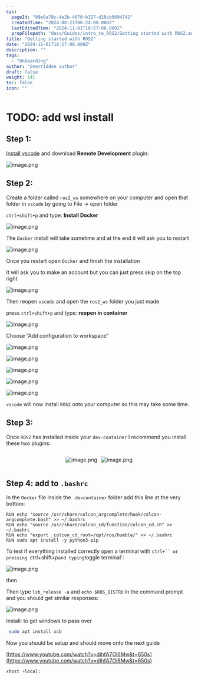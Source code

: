 ```yaml
---
sys:
  pageId: "89e0a78c-4e2b-4070-b327-d28cb0694742"
  createdTime: "2024-08-21T00:24:00.000Z"
  lastEditedTime: "2024-11-01T18:57:00.000Z"
  propFilepath: "docs/Guides/intro_to_ROS2/Getting started with ROS2.md"
title: "Getting started with ROS2"
date: "2024-11-01T18:57:00.000Z"
description: ""
tags:
  - "Onboarding"
author: "Overridden author"
draft: false
weight: 141
toc: false
icon: ""
---
```


# TODO: add wsl install

## Step 1:

[Install vscode](https://code.visualstudio.com/download) and download **Remote Development** plugin:

![image.png](https://prod-files-secure.s3.us-west-2.amazonaws.com/d518164a-d88e-44d1-a4ee-3adb3bd8bce0/efb52993-1881-4a40-b95e-6f020334f022/image.png?X-Amz-Algorithm=AWS4-HMAC-SHA256&X-Amz-Content-Sha256=UNSIGNED-PAYLOAD&X-Amz-Credential=ASIAZI2LB466U3OF7NHE%2F20250326%2Fus-west-2%2Fs3%2Faws4_request&X-Amz-Date=20250326T081150Z&X-Amz-Expires=3600&X-Amz-Security-Token=IQoJb3JpZ2luX2VjEMD%2F%2F%2F%2F%2F%2F%2F%2F%2F%2FwEaCXVzLXdlc3QtMiJHMEUCIQCsPBzP4NvjCzc4wi%2FotDlp%2Bk8blw3kRJRieZyq7EXvsgIgCcKZ5scfQPTInkifEMBpAU5cnvWVgmBHUG2BMIyhRs0q%2FwMIKRAAGgw2Mzc0MjMxODM4MDUiDHeHde1inqGS%2BuHsTCrcA5OqVLkd4Hx%2B162lHpg8TKTPwvZwa3dEs7wirCwjAFt6UK3Md94edr4vLuL86%2FnMr9MByCaQ0nAJNr%2FKF%2BoesOQpv29S6YjACMre%2BkXioXRButAW%2FoQWsGEuirQAjaHcTa0TMb78bLnrVVaKyz5ZYimJt4wCZmRLh34TXj07KmlB%2Bskq9e3WyF7HkB4OrNThRJAMT26JYI6yqOhf2PC%2BlhmcSQwi0dHcM7PAjINso%2BQ8ar0%2FeJs5oVcDacxkOZihIi07ZGYsodq9FUIncsZ%2Br%2BVDpR4KVdq%2BpoodvwM%2Bb0kO535uhy5YuDQD4nPc4nH76ulLuR%2BnrDy8BmFs2CuOM8DC9vVUheXNWRcXoL7F47wWBP6uq8sdJeTYdntOydetyuppAlxgpZb9HViN%2BKTdnuG7zwTLcJ%2BIyky9fys%2FvGef85tO%2F2EIUddzOUVEtgFaJDpn%2Blv06rJ2BX4JIanlotO2CsyhB41zeNDUAloAaR5Pr%2B%2B4PorOA8x2tQBUWQ1G%2BvsavQXLd86%2Fae5UC6UJIKCOVFNPHGXRPq%2BRFvdksROJvwtG6doQh%2B%2FrSEVV6q4aXMokJ90RwK42eKx0MptG9vaE7io3LW%2FXi3v2B8zT46jDGXoG%2BX%2FWYwUBcv5TMJzrjr8GOqUByVYt%2FQALVU4FBhMH9He0IFQB0FtrZsPOhAX%2FEIHzuj3P9k92tGeu%2BnxKcRKdGXxblpqFwa1sqsgWlFnOVQ8SoEnDtN8XUTPWn7iBNYpWMpek8p5Z3EP%2FJIlKSxdrnnhXCEaSec%2B09iSj2FVrIlK86xStshuFFLTo%2BAYTn3ng2%2Fxqxoq5pvBGQbrNLR%2FX7jZDmeL5VOyrU8ajtkYdPTpm8BkAnTQC&X-Amz-Signature=e219b55c3319c261853be238691ddd922a5c2de604e4aafcaaa8a3951448452b&X-Amz-SignedHeaders=host&x-id=GetObject)

## Step 2:

Create a folder called `ros2_ws` somewhere on your computer and open that folder in `vscode` by going to File → open folder 

`ctrl+shift+p` and type: **Install Docker**

![image.png](https://prod-files-secure.s3.us-west-2.amazonaws.com/d518164a-d88e-44d1-a4ee-3adb3bd8bce0/2269dc0e-1cd5-47ff-bceb-c04ad9b2eab0/image.png?X-Amz-Algorithm=AWS4-HMAC-SHA256&X-Amz-Content-Sha256=UNSIGNED-PAYLOAD&X-Amz-Credential=ASIAZI2LB466U3OF7NHE%2F20250326%2Fus-west-2%2Fs3%2Faws4_request&X-Amz-Date=20250326T081150Z&X-Amz-Expires=3600&X-Amz-Security-Token=IQoJb3JpZ2luX2VjEMD%2F%2F%2F%2F%2F%2F%2F%2F%2F%2FwEaCXVzLXdlc3QtMiJHMEUCIQCsPBzP4NvjCzc4wi%2FotDlp%2Bk8blw3kRJRieZyq7EXvsgIgCcKZ5scfQPTInkifEMBpAU5cnvWVgmBHUG2BMIyhRs0q%2FwMIKRAAGgw2Mzc0MjMxODM4MDUiDHeHde1inqGS%2BuHsTCrcA5OqVLkd4Hx%2B162lHpg8TKTPwvZwa3dEs7wirCwjAFt6UK3Md94edr4vLuL86%2FnMr9MByCaQ0nAJNr%2FKF%2BoesOQpv29S6YjACMre%2BkXioXRButAW%2FoQWsGEuirQAjaHcTa0TMb78bLnrVVaKyz5ZYimJt4wCZmRLh34TXj07KmlB%2Bskq9e3WyF7HkB4OrNThRJAMT26JYI6yqOhf2PC%2BlhmcSQwi0dHcM7PAjINso%2BQ8ar0%2FeJs5oVcDacxkOZihIi07ZGYsodq9FUIncsZ%2Br%2BVDpR4KVdq%2BpoodvwM%2Bb0kO535uhy5YuDQD4nPc4nH76ulLuR%2BnrDy8BmFs2CuOM8DC9vVUheXNWRcXoL7F47wWBP6uq8sdJeTYdntOydetyuppAlxgpZb9HViN%2BKTdnuG7zwTLcJ%2BIyky9fys%2FvGef85tO%2F2EIUddzOUVEtgFaJDpn%2Blv06rJ2BX4JIanlotO2CsyhB41zeNDUAloAaR5Pr%2B%2B4PorOA8x2tQBUWQ1G%2BvsavQXLd86%2Fae5UC6UJIKCOVFNPHGXRPq%2BRFvdksROJvwtG6doQh%2B%2FrSEVV6q4aXMokJ90RwK42eKx0MptG9vaE7io3LW%2FXi3v2B8zT46jDGXoG%2BX%2FWYwUBcv5TMJzrjr8GOqUByVYt%2FQALVU4FBhMH9He0IFQB0FtrZsPOhAX%2FEIHzuj3P9k92tGeu%2BnxKcRKdGXxblpqFwa1sqsgWlFnOVQ8SoEnDtN8XUTPWn7iBNYpWMpek8p5Z3EP%2FJIlKSxdrnnhXCEaSec%2B09iSj2FVrIlK86xStshuFFLTo%2BAYTn3ng2%2Fxqxoq5pvBGQbrNLR%2FX7jZDmeL5VOyrU8ajtkYdPTpm8BkAnTQC&X-Amz-Signature=36d8c2a61f8a3d2bd266f537418761d78c4e88c7a28f44d540d35d220a89b0e1&X-Amz-SignedHeaders=host&x-id=GetObject)

The `Docker` install will take sometime and at the end it will ask you to restart

![image.png](https://prod-files-secure.s3.us-west-2.amazonaws.com/d518164a-d88e-44d1-a4ee-3adb3bd8bce0/ed233f78-be33-4b1f-b89c-9c346c0e961e/image.png?X-Amz-Algorithm=AWS4-HMAC-SHA256&X-Amz-Content-Sha256=UNSIGNED-PAYLOAD&X-Amz-Credential=ASIAZI2LB466U3OF7NHE%2F20250326%2Fus-west-2%2Fs3%2Faws4_request&X-Amz-Date=20250326T081150Z&X-Amz-Expires=3600&X-Amz-Security-Token=IQoJb3JpZ2luX2VjEMD%2F%2F%2F%2F%2F%2F%2F%2F%2F%2FwEaCXVzLXdlc3QtMiJHMEUCIQCsPBzP4NvjCzc4wi%2FotDlp%2Bk8blw3kRJRieZyq7EXvsgIgCcKZ5scfQPTInkifEMBpAU5cnvWVgmBHUG2BMIyhRs0q%2FwMIKRAAGgw2Mzc0MjMxODM4MDUiDHeHde1inqGS%2BuHsTCrcA5OqVLkd4Hx%2B162lHpg8TKTPwvZwa3dEs7wirCwjAFt6UK3Md94edr4vLuL86%2FnMr9MByCaQ0nAJNr%2FKF%2BoesOQpv29S6YjACMre%2BkXioXRButAW%2FoQWsGEuirQAjaHcTa0TMb78bLnrVVaKyz5ZYimJt4wCZmRLh34TXj07KmlB%2Bskq9e3WyF7HkB4OrNThRJAMT26JYI6yqOhf2PC%2BlhmcSQwi0dHcM7PAjINso%2BQ8ar0%2FeJs5oVcDacxkOZihIi07ZGYsodq9FUIncsZ%2Br%2BVDpR4KVdq%2BpoodvwM%2Bb0kO535uhy5YuDQD4nPc4nH76ulLuR%2BnrDy8BmFs2CuOM8DC9vVUheXNWRcXoL7F47wWBP6uq8sdJeTYdntOydetyuppAlxgpZb9HViN%2BKTdnuG7zwTLcJ%2BIyky9fys%2FvGef85tO%2F2EIUddzOUVEtgFaJDpn%2Blv06rJ2BX4JIanlotO2CsyhB41zeNDUAloAaR5Pr%2B%2B4PorOA8x2tQBUWQ1G%2BvsavQXLd86%2Fae5UC6UJIKCOVFNPHGXRPq%2BRFvdksROJvwtG6doQh%2B%2FrSEVV6q4aXMokJ90RwK42eKx0MptG9vaE7io3LW%2FXi3v2B8zT46jDGXoG%2BX%2FWYwUBcv5TMJzrjr8GOqUByVYt%2FQALVU4FBhMH9He0IFQB0FtrZsPOhAX%2FEIHzuj3P9k92tGeu%2BnxKcRKdGXxblpqFwa1sqsgWlFnOVQ8SoEnDtN8XUTPWn7iBNYpWMpek8p5Z3EP%2FJIlKSxdrnnhXCEaSec%2B09iSj2FVrIlK86xStshuFFLTo%2BAYTn3ng2%2Fxqxoq5pvBGQbrNLR%2FX7jZDmeL5VOyrU8ajtkYdPTpm8BkAnTQC&X-Amz-Signature=f7f4f59ef5369b03697eec7a9944662db68eafb20f55b2615117bfdb8c4fd41a&X-Amz-SignedHeaders=host&x-id=GetObject)

Once you restart open `Docker` and finish the installation

It will ask you to make an account but you can just press skip on the top right

![image.png](https://prod-files-secure.s3.us-west-2.amazonaws.com/d518164a-d88e-44d1-a4ee-3adb3bd8bce0/21010ad9-1659-4fd9-9f59-9932a09b2a3d/image.png?X-Amz-Algorithm=AWS4-HMAC-SHA256&X-Amz-Content-Sha256=UNSIGNED-PAYLOAD&X-Amz-Credential=ASIAZI2LB466U3OF7NHE%2F20250326%2Fus-west-2%2Fs3%2Faws4_request&X-Amz-Date=20250326T081150Z&X-Amz-Expires=3600&X-Amz-Security-Token=IQoJb3JpZ2luX2VjEMD%2F%2F%2F%2F%2F%2F%2F%2F%2F%2FwEaCXVzLXdlc3QtMiJHMEUCIQCsPBzP4NvjCzc4wi%2FotDlp%2Bk8blw3kRJRieZyq7EXvsgIgCcKZ5scfQPTInkifEMBpAU5cnvWVgmBHUG2BMIyhRs0q%2FwMIKRAAGgw2Mzc0MjMxODM4MDUiDHeHde1inqGS%2BuHsTCrcA5OqVLkd4Hx%2B162lHpg8TKTPwvZwa3dEs7wirCwjAFt6UK3Md94edr4vLuL86%2FnMr9MByCaQ0nAJNr%2FKF%2BoesOQpv29S6YjACMre%2BkXioXRButAW%2FoQWsGEuirQAjaHcTa0TMb78bLnrVVaKyz5ZYimJt4wCZmRLh34TXj07KmlB%2Bskq9e3WyF7HkB4OrNThRJAMT26JYI6yqOhf2PC%2BlhmcSQwi0dHcM7PAjINso%2BQ8ar0%2FeJs5oVcDacxkOZihIi07ZGYsodq9FUIncsZ%2Br%2BVDpR4KVdq%2BpoodvwM%2Bb0kO535uhy5YuDQD4nPc4nH76ulLuR%2BnrDy8BmFs2CuOM8DC9vVUheXNWRcXoL7F47wWBP6uq8sdJeTYdntOydetyuppAlxgpZb9HViN%2BKTdnuG7zwTLcJ%2BIyky9fys%2FvGef85tO%2F2EIUddzOUVEtgFaJDpn%2Blv06rJ2BX4JIanlotO2CsyhB41zeNDUAloAaR5Pr%2B%2B4PorOA8x2tQBUWQ1G%2BvsavQXLd86%2Fae5UC6UJIKCOVFNPHGXRPq%2BRFvdksROJvwtG6doQh%2B%2FrSEVV6q4aXMokJ90RwK42eKx0MptG9vaE7io3LW%2FXi3v2B8zT46jDGXoG%2BX%2FWYwUBcv5TMJzrjr8GOqUByVYt%2FQALVU4FBhMH9He0IFQB0FtrZsPOhAX%2FEIHzuj3P9k92tGeu%2BnxKcRKdGXxblpqFwa1sqsgWlFnOVQ8SoEnDtN8XUTPWn7iBNYpWMpek8p5Z3EP%2FJIlKSxdrnnhXCEaSec%2B09iSj2FVrIlK86xStshuFFLTo%2BAYTn3ng2%2Fxqxoq5pvBGQbrNLR%2FX7jZDmeL5VOyrU8ajtkYdPTpm8BkAnTQC&X-Amz-Signature=f8f7fcd6d5d7732165d20e1f85d8eeff4ac169c4cbc83dc5c18d260938f64d82&X-Amz-SignedHeaders=host&x-id=GetObject)

Then reopen `vscode` and open the `ros2_ws` folder you just made

press `ctrl+shift+p` and type: **reopen in container**

![image.png](https://prod-files-secure.s3.us-west-2.amazonaws.com/d518164a-d88e-44d1-a4ee-3adb3bd8bce0/4e93b8c2-41ad-488c-8095-c74205196118/image.png?X-Amz-Algorithm=AWS4-HMAC-SHA256&X-Amz-Content-Sha256=UNSIGNED-PAYLOAD&X-Amz-Credential=ASIAZI2LB466U3OF7NHE%2F20250326%2Fus-west-2%2Fs3%2Faws4_request&X-Amz-Date=20250326T081150Z&X-Amz-Expires=3600&X-Amz-Security-Token=IQoJb3JpZ2luX2VjEMD%2F%2F%2F%2F%2F%2F%2F%2F%2F%2FwEaCXVzLXdlc3QtMiJHMEUCIQCsPBzP4NvjCzc4wi%2FotDlp%2Bk8blw3kRJRieZyq7EXvsgIgCcKZ5scfQPTInkifEMBpAU5cnvWVgmBHUG2BMIyhRs0q%2FwMIKRAAGgw2Mzc0MjMxODM4MDUiDHeHde1inqGS%2BuHsTCrcA5OqVLkd4Hx%2B162lHpg8TKTPwvZwa3dEs7wirCwjAFt6UK3Md94edr4vLuL86%2FnMr9MByCaQ0nAJNr%2FKF%2BoesOQpv29S6YjACMre%2BkXioXRButAW%2FoQWsGEuirQAjaHcTa0TMb78bLnrVVaKyz5ZYimJt4wCZmRLh34TXj07KmlB%2Bskq9e3WyF7HkB4OrNThRJAMT26JYI6yqOhf2PC%2BlhmcSQwi0dHcM7PAjINso%2BQ8ar0%2FeJs5oVcDacxkOZihIi07ZGYsodq9FUIncsZ%2Br%2BVDpR4KVdq%2BpoodvwM%2Bb0kO535uhy5YuDQD4nPc4nH76ulLuR%2BnrDy8BmFs2CuOM8DC9vVUheXNWRcXoL7F47wWBP6uq8sdJeTYdntOydetyuppAlxgpZb9HViN%2BKTdnuG7zwTLcJ%2BIyky9fys%2FvGef85tO%2F2EIUddzOUVEtgFaJDpn%2Blv06rJ2BX4JIanlotO2CsyhB41zeNDUAloAaR5Pr%2B%2B4PorOA8x2tQBUWQ1G%2BvsavQXLd86%2Fae5UC6UJIKCOVFNPHGXRPq%2BRFvdksROJvwtG6doQh%2B%2FrSEVV6q4aXMokJ90RwK42eKx0MptG9vaE7io3LW%2FXi3v2B8zT46jDGXoG%2BX%2FWYwUBcv5TMJzrjr8GOqUByVYt%2FQALVU4FBhMH9He0IFQB0FtrZsPOhAX%2FEIHzuj3P9k92tGeu%2BnxKcRKdGXxblpqFwa1sqsgWlFnOVQ8SoEnDtN8XUTPWn7iBNYpWMpek8p5Z3EP%2FJIlKSxdrnnhXCEaSec%2B09iSj2FVrIlK86xStshuFFLTo%2BAYTn3ng2%2Fxqxoq5pvBGQbrNLR%2FX7jZDmeL5VOyrU8ajtkYdPTpm8BkAnTQC&X-Amz-Signature=e1f18bcec2d062bbcc8863aa4eabef6dda3f8a5d71e81a2bc0c6c3f8be5d5227&X-Amz-SignedHeaders=host&x-id=GetObject)

Choose “Add configuration to workspace”

![image.png](https://prod-files-secure.s3.us-west-2.amazonaws.com/d518164a-d88e-44d1-a4ee-3adb3bd8bce0/9560b282-5060-4989-ba37-97e7b2c22476/image.png?X-Amz-Algorithm=AWS4-HMAC-SHA256&X-Amz-Content-Sha256=UNSIGNED-PAYLOAD&X-Amz-Credential=ASIAZI2LB466U3OF7NHE%2F20250326%2Fus-west-2%2Fs3%2Faws4_request&X-Amz-Date=20250326T081150Z&X-Amz-Expires=3600&X-Amz-Security-Token=IQoJb3JpZ2luX2VjEMD%2F%2F%2F%2F%2F%2F%2F%2F%2F%2FwEaCXVzLXdlc3QtMiJHMEUCIQCsPBzP4NvjCzc4wi%2FotDlp%2Bk8blw3kRJRieZyq7EXvsgIgCcKZ5scfQPTInkifEMBpAU5cnvWVgmBHUG2BMIyhRs0q%2FwMIKRAAGgw2Mzc0MjMxODM4MDUiDHeHde1inqGS%2BuHsTCrcA5OqVLkd4Hx%2B162lHpg8TKTPwvZwa3dEs7wirCwjAFt6UK3Md94edr4vLuL86%2FnMr9MByCaQ0nAJNr%2FKF%2BoesOQpv29S6YjACMre%2BkXioXRButAW%2FoQWsGEuirQAjaHcTa0TMb78bLnrVVaKyz5ZYimJt4wCZmRLh34TXj07KmlB%2Bskq9e3WyF7HkB4OrNThRJAMT26JYI6yqOhf2PC%2BlhmcSQwi0dHcM7PAjINso%2BQ8ar0%2FeJs5oVcDacxkOZihIi07ZGYsodq9FUIncsZ%2Br%2BVDpR4KVdq%2BpoodvwM%2Bb0kO535uhy5YuDQD4nPc4nH76ulLuR%2BnrDy8BmFs2CuOM8DC9vVUheXNWRcXoL7F47wWBP6uq8sdJeTYdntOydetyuppAlxgpZb9HViN%2BKTdnuG7zwTLcJ%2BIyky9fys%2FvGef85tO%2F2EIUddzOUVEtgFaJDpn%2Blv06rJ2BX4JIanlotO2CsyhB41zeNDUAloAaR5Pr%2B%2B4PorOA8x2tQBUWQ1G%2BvsavQXLd86%2Fae5UC6UJIKCOVFNPHGXRPq%2BRFvdksROJvwtG6doQh%2B%2FrSEVV6q4aXMokJ90RwK42eKx0MptG9vaE7io3LW%2FXi3v2B8zT46jDGXoG%2BX%2FWYwUBcv5TMJzrjr8GOqUByVYt%2FQALVU4FBhMH9He0IFQB0FtrZsPOhAX%2FEIHzuj3P9k92tGeu%2BnxKcRKdGXxblpqFwa1sqsgWlFnOVQ8SoEnDtN8XUTPWn7iBNYpWMpek8p5Z3EP%2FJIlKSxdrnnhXCEaSec%2B09iSj2FVrIlK86xStshuFFLTo%2BAYTn3ng2%2Fxqxoq5pvBGQbrNLR%2FX7jZDmeL5VOyrU8ajtkYdPTpm8BkAnTQC&X-Amz-Signature=9777b4edde7e6f093a5a751305841e6a5c1ee278fcaecca54bd841a969a7441a&X-Amz-SignedHeaders=host&x-id=GetObject)

![image.png](https://prod-files-secure.s3.us-west-2.amazonaws.com/d518164a-d88e-44d1-a4ee-3adb3bd8bce0/2ee63f81-886b-48e8-a553-dc6e5eac99e4/image.png?X-Amz-Algorithm=AWS4-HMAC-SHA256&X-Amz-Content-Sha256=UNSIGNED-PAYLOAD&X-Amz-Credential=ASIAZI2LB466U3OF7NHE%2F20250326%2Fus-west-2%2Fs3%2Faws4_request&X-Amz-Date=20250326T081150Z&X-Amz-Expires=3600&X-Amz-Security-Token=IQoJb3JpZ2luX2VjEMD%2F%2F%2F%2F%2F%2F%2F%2F%2F%2FwEaCXVzLXdlc3QtMiJHMEUCIQCsPBzP4NvjCzc4wi%2FotDlp%2Bk8blw3kRJRieZyq7EXvsgIgCcKZ5scfQPTInkifEMBpAU5cnvWVgmBHUG2BMIyhRs0q%2FwMIKRAAGgw2Mzc0MjMxODM4MDUiDHeHde1inqGS%2BuHsTCrcA5OqVLkd4Hx%2B162lHpg8TKTPwvZwa3dEs7wirCwjAFt6UK3Md94edr4vLuL86%2FnMr9MByCaQ0nAJNr%2FKF%2BoesOQpv29S6YjACMre%2BkXioXRButAW%2FoQWsGEuirQAjaHcTa0TMb78bLnrVVaKyz5ZYimJt4wCZmRLh34TXj07KmlB%2Bskq9e3WyF7HkB4OrNThRJAMT26JYI6yqOhf2PC%2BlhmcSQwi0dHcM7PAjINso%2BQ8ar0%2FeJs5oVcDacxkOZihIi07ZGYsodq9FUIncsZ%2Br%2BVDpR4KVdq%2BpoodvwM%2Bb0kO535uhy5YuDQD4nPc4nH76ulLuR%2BnrDy8BmFs2CuOM8DC9vVUheXNWRcXoL7F47wWBP6uq8sdJeTYdntOydetyuppAlxgpZb9HViN%2BKTdnuG7zwTLcJ%2BIyky9fys%2FvGef85tO%2F2EIUddzOUVEtgFaJDpn%2Blv06rJ2BX4JIanlotO2CsyhB41zeNDUAloAaR5Pr%2B%2B4PorOA8x2tQBUWQ1G%2BvsavQXLd86%2Fae5UC6UJIKCOVFNPHGXRPq%2BRFvdksROJvwtG6doQh%2B%2FrSEVV6q4aXMokJ90RwK42eKx0MptG9vaE7io3LW%2FXi3v2B8zT46jDGXoG%2BX%2FWYwUBcv5TMJzrjr8GOqUByVYt%2FQALVU4FBhMH9He0IFQB0FtrZsPOhAX%2FEIHzuj3P9k92tGeu%2BnxKcRKdGXxblpqFwa1sqsgWlFnOVQ8SoEnDtN8XUTPWn7iBNYpWMpek8p5Z3EP%2FJIlKSxdrnnhXCEaSec%2B09iSj2FVrIlK86xStshuFFLTo%2BAYTn3ng2%2Fxqxoq5pvBGQbrNLR%2FX7jZDmeL5VOyrU8ajtkYdPTpm8BkAnTQC&X-Amz-Signature=f0aaa2d1df67b279f321007306167b5ed29ce28753470e70afaf95003c8dda1f&X-Amz-SignedHeaders=host&x-id=GetObject)

![image.png](https://prod-files-secure.s3.us-west-2.amazonaws.com/d518164a-d88e-44d1-a4ee-3adb3bd8bce0/ae1580b2-b048-407e-aed9-b584224a7a04/image.png?X-Amz-Algorithm=AWS4-HMAC-SHA256&X-Amz-Content-Sha256=UNSIGNED-PAYLOAD&X-Amz-Credential=ASIAZI2LB466U3OF7NHE%2F20250326%2Fus-west-2%2Fs3%2Faws4_request&X-Amz-Date=20250326T081150Z&X-Amz-Expires=3600&X-Amz-Security-Token=IQoJb3JpZ2luX2VjEMD%2F%2F%2F%2F%2F%2F%2F%2F%2F%2FwEaCXVzLXdlc3QtMiJHMEUCIQCsPBzP4NvjCzc4wi%2FotDlp%2Bk8blw3kRJRieZyq7EXvsgIgCcKZ5scfQPTInkifEMBpAU5cnvWVgmBHUG2BMIyhRs0q%2FwMIKRAAGgw2Mzc0MjMxODM4MDUiDHeHde1inqGS%2BuHsTCrcA5OqVLkd4Hx%2B162lHpg8TKTPwvZwa3dEs7wirCwjAFt6UK3Md94edr4vLuL86%2FnMr9MByCaQ0nAJNr%2FKF%2BoesOQpv29S6YjACMre%2BkXioXRButAW%2FoQWsGEuirQAjaHcTa0TMb78bLnrVVaKyz5ZYimJt4wCZmRLh34TXj07KmlB%2Bskq9e3WyF7HkB4OrNThRJAMT26JYI6yqOhf2PC%2BlhmcSQwi0dHcM7PAjINso%2BQ8ar0%2FeJs5oVcDacxkOZihIi07ZGYsodq9FUIncsZ%2Br%2BVDpR4KVdq%2BpoodvwM%2Bb0kO535uhy5YuDQD4nPc4nH76ulLuR%2BnrDy8BmFs2CuOM8DC9vVUheXNWRcXoL7F47wWBP6uq8sdJeTYdntOydetyuppAlxgpZb9HViN%2BKTdnuG7zwTLcJ%2BIyky9fys%2FvGef85tO%2F2EIUddzOUVEtgFaJDpn%2Blv06rJ2BX4JIanlotO2CsyhB41zeNDUAloAaR5Pr%2B%2B4PorOA8x2tQBUWQ1G%2BvsavQXLd86%2Fae5UC6UJIKCOVFNPHGXRPq%2BRFvdksROJvwtG6doQh%2B%2FrSEVV6q4aXMokJ90RwK42eKx0MptG9vaE7io3LW%2FXi3v2B8zT46jDGXoG%2BX%2FWYwUBcv5TMJzrjr8GOqUByVYt%2FQALVU4FBhMH9He0IFQB0FtrZsPOhAX%2FEIHzuj3P9k92tGeu%2BnxKcRKdGXxblpqFwa1sqsgWlFnOVQ8SoEnDtN8XUTPWn7iBNYpWMpek8p5Z3EP%2FJIlKSxdrnnhXCEaSec%2B09iSj2FVrIlK86xStshuFFLTo%2BAYTn3ng2%2Fxqxoq5pvBGQbrNLR%2FX7jZDmeL5VOyrU8ajtkYdPTpm8BkAnTQC&X-Amz-Signature=5bacb682e48ac4f5ed9a6bbeeeafaf38024cd6688de8dfee9b5b3579ebfc9996&X-Amz-SignedHeaders=host&x-id=GetObject)

![image.png](https://prod-files-secure.s3.us-west-2.amazonaws.com/d518164a-d88e-44d1-a4ee-3adb3bd8bce0/53255b28-f75e-430f-b9e3-c0ac8577e42b/image.png?X-Amz-Algorithm=AWS4-HMAC-SHA256&X-Amz-Content-Sha256=UNSIGNED-PAYLOAD&X-Amz-Credential=ASIAZI2LB466U3OF7NHE%2F20250326%2Fus-west-2%2Fs3%2Faws4_request&X-Amz-Date=20250326T081150Z&X-Amz-Expires=3600&X-Amz-Security-Token=IQoJb3JpZ2luX2VjEMD%2F%2F%2F%2F%2F%2F%2F%2F%2F%2FwEaCXVzLXdlc3QtMiJHMEUCIQCsPBzP4NvjCzc4wi%2FotDlp%2Bk8blw3kRJRieZyq7EXvsgIgCcKZ5scfQPTInkifEMBpAU5cnvWVgmBHUG2BMIyhRs0q%2FwMIKRAAGgw2Mzc0MjMxODM4MDUiDHeHde1inqGS%2BuHsTCrcA5OqVLkd4Hx%2B162lHpg8TKTPwvZwa3dEs7wirCwjAFt6UK3Md94edr4vLuL86%2FnMr9MByCaQ0nAJNr%2FKF%2BoesOQpv29S6YjACMre%2BkXioXRButAW%2FoQWsGEuirQAjaHcTa0TMb78bLnrVVaKyz5ZYimJt4wCZmRLh34TXj07KmlB%2Bskq9e3WyF7HkB4OrNThRJAMT26JYI6yqOhf2PC%2BlhmcSQwi0dHcM7PAjINso%2BQ8ar0%2FeJs5oVcDacxkOZihIi07ZGYsodq9FUIncsZ%2Br%2BVDpR4KVdq%2BpoodvwM%2Bb0kO535uhy5YuDQD4nPc4nH76ulLuR%2BnrDy8BmFs2CuOM8DC9vVUheXNWRcXoL7F47wWBP6uq8sdJeTYdntOydetyuppAlxgpZb9HViN%2BKTdnuG7zwTLcJ%2BIyky9fys%2FvGef85tO%2F2EIUddzOUVEtgFaJDpn%2Blv06rJ2BX4JIanlotO2CsyhB41zeNDUAloAaR5Pr%2B%2B4PorOA8x2tQBUWQ1G%2BvsavQXLd86%2Fae5UC6UJIKCOVFNPHGXRPq%2BRFvdksROJvwtG6doQh%2B%2FrSEVV6q4aXMokJ90RwK42eKx0MptG9vaE7io3LW%2FXi3v2B8zT46jDGXoG%2BX%2FWYwUBcv5TMJzrjr8GOqUByVYt%2FQALVU4FBhMH9He0IFQB0FtrZsPOhAX%2FEIHzuj3P9k92tGeu%2BnxKcRKdGXxblpqFwa1sqsgWlFnOVQ8SoEnDtN8XUTPWn7iBNYpWMpek8p5Z3EP%2FJIlKSxdrnnhXCEaSec%2B09iSj2FVrIlK86xStshuFFLTo%2BAYTn3ng2%2Fxqxoq5pvBGQbrNLR%2FX7jZDmeL5VOyrU8ajtkYdPTpm8BkAnTQC&X-Amz-Signature=7bfeaf593e98a19ecd4db77da1281cc6ee96414f73d32b225b8074619951e422&X-Amz-SignedHeaders=host&x-id=GetObject)

![image.png](https://prod-files-secure.s3.us-west-2.amazonaws.com/d518164a-d88e-44d1-a4ee-3adb3bd8bce0/7c562767-5af9-4ffb-97d1-327bcdf4ee00/image.png?X-Amz-Algorithm=AWS4-HMAC-SHA256&X-Amz-Content-Sha256=UNSIGNED-PAYLOAD&X-Amz-Credential=ASIAZI2LB466U3OF7NHE%2F20250326%2Fus-west-2%2Fs3%2Faws4_request&X-Amz-Date=20250326T081150Z&X-Amz-Expires=3600&X-Amz-Security-Token=IQoJb3JpZ2luX2VjEMD%2F%2F%2F%2F%2F%2F%2F%2F%2F%2FwEaCXVzLXdlc3QtMiJHMEUCIQCsPBzP4NvjCzc4wi%2FotDlp%2Bk8blw3kRJRieZyq7EXvsgIgCcKZ5scfQPTInkifEMBpAU5cnvWVgmBHUG2BMIyhRs0q%2FwMIKRAAGgw2Mzc0MjMxODM4MDUiDHeHde1inqGS%2BuHsTCrcA5OqVLkd4Hx%2B162lHpg8TKTPwvZwa3dEs7wirCwjAFt6UK3Md94edr4vLuL86%2FnMr9MByCaQ0nAJNr%2FKF%2BoesOQpv29S6YjACMre%2BkXioXRButAW%2FoQWsGEuirQAjaHcTa0TMb78bLnrVVaKyz5ZYimJt4wCZmRLh34TXj07KmlB%2Bskq9e3WyF7HkB4OrNThRJAMT26JYI6yqOhf2PC%2BlhmcSQwi0dHcM7PAjINso%2BQ8ar0%2FeJs5oVcDacxkOZihIi07ZGYsodq9FUIncsZ%2Br%2BVDpR4KVdq%2BpoodvwM%2Bb0kO535uhy5YuDQD4nPc4nH76ulLuR%2BnrDy8BmFs2CuOM8DC9vVUheXNWRcXoL7F47wWBP6uq8sdJeTYdntOydetyuppAlxgpZb9HViN%2BKTdnuG7zwTLcJ%2BIyky9fys%2FvGef85tO%2F2EIUddzOUVEtgFaJDpn%2Blv06rJ2BX4JIanlotO2CsyhB41zeNDUAloAaR5Pr%2B%2B4PorOA8x2tQBUWQ1G%2BvsavQXLd86%2Fae5UC6UJIKCOVFNPHGXRPq%2BRFvdksROJvwtG6doQh%2B%2FrSEVV6q4aXMokJ90RwK42eKx0MptG9vaE7io3LW%2FXi3v2B8zT46jDGXoG%2BX%2FWYwUBcv5TMJzrjr8GOqUByVYt%2FQALVU4FBhMH9He0IFQB0FtrZsPOhAX%2FEIHzuj3P9k92tGeu%2BnxKcRKdGXxblpqFwa1sqsgWlFnOVQ8SoEnDtN8XUTPWn7iBNYpWMpek8p5Z3EP%2FJIlKSxdrnnhXCEaSec%2B09iSj2FVrIlK86xStshuFFLTo%2BAYTn3ng2%2Fxqxoq5pvBGQbrNLR%2FX7jZDmeL5VOyrU8ajtkYdPTpm8BkAnTQC&X-Amz-Signature=3f2336abe0f7e4ad597eab68f8a2f887e03600b223aedf2028133e49c0170ad2&X-Amz-SignedHeaders=host&x-id=GetObject)

`vscode` will now install `ROS2` onto your computer so this may take some time.

## Step 3:

Once `ROS2` has installed inside your `dev-container` I recommend you install these two plugins:

<div style="display: flex;flex-direction: row; column-gap:10px; max-width: 630px;justify-content: center;">
<div>

![image.png](https://prod-files-secure.s3.us-west-2.amazonaws.com/d518164a-d88e-44d1-a4ee-3adb3bd8bce0/3fc3d550-5a54-4ba1-ba6b-faa01cdb7369/image.png?X-Amz-Algorithm=AWS4-HMAC-SHA256&X-Amz-Content-Sha256=UNSIGNED-PAYLOAD&X-Amz-Credential=ASIAZI2LB4666XYRVHP7%2F20250326%2Fus-west-2%2Fs3%2Faws4_request&X-Amz-Date=20250326T081155Z&X-Amz-Expires=3600&X-Amz-Security-Token=IQoJb3JpZ2luX2VjEMD%2F%2F%2F%2F%2F%2F%2F%2F%2F%2FwEaCXVzLXdlc3QtMiJHMEUCIHBQgTFZ2cJlTgb3dL0z%2FVdQt5x4an69O8oE%2B%2BYkMJxvAiEAhk7PC6e4Fjo8tLHY9rr7V9b5olg0uR9wgh7wNPrnEBgq%2FwMIKRAAGgw2Mzc0MjMxODM4MDUiDAJaF2%2BIIlMNtTu%2BkircAxZIUkOLzWeqf33l%2FU4RXpvWqsv3ifthSVVnH096Cq2F3U6aX11spZo%2Fqi6GsNt1BnnjIlUCjU%2FmSFz6QaUjjTfn5%2FwfWRhjUBPXBJ%2FBWb4q4mqNs%2BnUZ1gas0lVrhDJ4UeUOLXsxciYRERnRX4LsuaZ9K2dkY0sYYTeAym4MCqh1sc%2F%2Ffzx5m6j6Ud%2FmzK2311wYlUGU7wjT5jrcl7eu0UhYbWR6uVWOIIMiXghB5jnTDfvf8pkQOTftuSOiwHpVpHi41%2Ffezjzk69UtJkO1oOLzaYi49K99e3UiOvAZAOPZO5MkxiwougwiQvDVMUrXf3mamKbRCJKBhwrkytJ4Gy0JxOaZUQKqQNp%2B1u6n44%2B9jNpXr4JeuABQNljDz8Hue3L3SC5lC4L7%2BhYw1Y0nEmYeHaVOSMMzAWrmK8TB3%2BMoRk9Wp2XJddTXdB%2FK0gaHBR7HqSFWSnNyc%2FqUt7FeVWaKAYg7Bu0VB592DCL7I9OQLsTgNj%2FiYP%2BBFQ64SegL1UY%2FewNnuxrPn8TD%2Bv22nupRHhrt1b4N1oIyYul%2BeWTx6gPuok%2FMCJI0FpqqSWl1TThY%2BNJ7wQdDUJN8bnPDgwwqGPgkuNbGn8X61sEOhf%2FpwgctlvStMNv8p9oMIzrjr8GOqUBg%2BcGkqCg8ODAZhPRL3DRzcEHUORok6G1wOjEQIJ%2Bf3iX05RBQkIXuf5deQrfteGa8BE%2BCahVlLvZA5XBCkO2MxqTgGmhMlJbnGZmUYqE8ndYeqORH4N%2FRnZGOhKI9Z6ciXV1GaxgCVl6ZdWHdNtJz3lmj9%2F5vhwbwQsVN16mheRr1Q279R1Id9iQ6vKqpzuVgDrxVb9nlgVvS%2BnP4u2nTZUEx9e%2F&X-Amz-Signature=6ad97b7c820fbff787e2dd1f4c7ca27f21891c90a21e9f8fb49a90daa5c682b9&X-Amz-SignedHeaders=host&x-id=GetObject)

</div>
<div>

![image.png](https://prod-files-secure.s3.us-west-2.amazonaws.com/d518164a-d88e-44d1-a4ee-3adb3bd8bce0/d994cc66-13c2-4093-a5a3-f84cf4601a82/image.png?X-Amz-Algorithm=AWS4-HMAC-SHA256&X-Amz-Content-Sha256=UNSIGNED-PAYLOAD&X-Amz-Credential=ASIAZI2LB466X7L72OKU%2F20250326%2Fus-west-2%2Fs3%2Faws4_request&X-Amz-Date=20250326T081156Z&X-Amz-Expires=3600&X-Amz-Security-Token=IQoJb3JpZ2luX2VjEL7%2F%2F%2F%2F%2F%2F%2F%2F%2F%2FwEaCXVzLXdlc3QtMiJHMEUCIQCrTiSqzdnyHwFPWxDeYTGYXzq2isNPisUgTxnCXaszcQIgcnFoaK6UVycHBn2mjjT9DA%2BYNfyV6abwuiJRpmN1k%2BUq%2FwMIJxAAGgw2Mzc0MjMxODM4MDUiDPWSRuN5LRgtmgJ9hyrcAzO4cxyHBbpmDEL0BDfjiASGPdLLW%2Bk30qJCVpqe1zcvb%2Bzj0l4mrBUrbwAOxBPYE3t19X7UiPnsh9Ux7ejZ5vXlt689m2cefva6YL9jxBVgFmHBhpIqL6dhUm3klNYbZ4lXJODMLXe%2F%2Bbs9oWZPS4WAdvcL3b9xFjWsroYoMNvQofFo6FmaLRhTixTpqX6s4A%2FHocOXYibv%2F6waWejfaXsjr2UvwQC1uUFj%2FX7OSpL8ClqfAQZIcULkiX5wPCHYgLA0jIOFDuQhDOymTHTLRSCLNtTWm4D2xUjbVhZGZCVj9o0pzFpTQg0rV5ceN9XqYrihlQBQ9F3S4993N5NMyuz347J6ELxzEa6qX4b%2FsPEKPX7kWCsd7%2FcikMWKdw%2FMJ%2Bf%2F9Fz9lqjcb989mxgqjspUXzfMmE35BTmJpDgSpJr%2BESHsVDyJh233LmIDcBZs030RTfQ1%2B8ROh9nSFlD6szZUIzEXBoFrIuTUhv6iVjnVKGyzkUv0VbJKJhxVv%2Fn4Zc1pSdsWa%2B0m17McQNJ3FOCDlGcH29BM%2FzpAexdVPn73a5xgLVsMCLCUR7Nii1YYVKo%2B3k0RgiX1Lv9KJP%2BBWXF%2F5KxlgwgtirmGSTrQpCi4VlyTWZ9%2Fh0vQt8CpMKCsjr8GOqUBgIVa4W2E%2BFcNEdwva5Qn%2BBcCQaCD0y5mTElMUmSHvxYGZPySK4Zcb8gJ0CUHvKmMfA0OqbEErSVwr85YWo1Qhl4xJ6mt9mc4mqc7FIc%2F6CUc61at67Jij5qBqUyTu16dpG3C5WYJXPPdK8Pb9CWGh2fyrU7Q9IgzgyLNKJtvU1Ams24Zbh1TYrLxbbwdsBV%2Bx4UrrPe614CoGdBQPASe3ekYEEHs&X-Amz-Signature=7d18bb3450017a6ec2dbb44d1cfdcbc571d40fd6630459999940681457943e79&X-Amz-SignedHeaders=host&x-id=GetObject)

</div>
</div>

## Step 4: add to `.bashrc`

In the `Docker` file inside the `.devcontainer` folder add this line at the very bottom: 

```docker
RUN echo "source /usr/share/colcon_argcomplete/hook/colcon-argcomplete.bash" >> ~/.bashrc
RUN echo "source /usr/share/colcon_cd/function/colcon_cd.sh" >> ~/.bashrc
RUN echo "export _colcon_cd_root=/opt/ros/humble/" >> ~/.bashrc
RUN sudo apt install -y python3-pip 
```

To test if everything installed correctly open a terminal with `ctrl+`` or pressing `ctrl+shift+p` and typing `toggle terminal`:

![image.png](https://prod-files-secure.s3.us-west-2.amazonaws.com/d518164a-d88e-44d1-a4ee-3adb3bd8bce0/6a4943d8-b04e-4c02-9a58-775f3384d1a5/image.png?X-Amz-Algorithm=AWS4-HMAC-SHA256&X-Amz-Content-Sha256=UNSIGNED-PAYLOAD&X-Amz-Credential=ASIAZI2LB466U3OF7NHE%2F20250326%2Fus-west-2%2Fs3%2Faws4_request&X-Amz-Date=20250326T081150Z&X-Amz-Expires=3600&X-Amz-Security-Token=IQoJb3JpZ2luX2VjEMD%2F%2F%2F%2F%2F%2F%2F%2F%2F%2FwEaCXVzLXdlc3QtMiJHMEUCIQCsPBzP4NvjCzc4wi%2FotDlp%2Bk8blw3kRJRieZyq7EXvsgIgCcKZ5scfQPTInkifEMBpAU5cnvWVgmBHUG2BMIyhRs0q%2FwMIKRAAGgw2Mzc0MjMxODM4MDUiDHeHde1inqGS%2BuHsTCrcA5OqVLkd4Hx%2B162lHpg8TKTPwvZwa3dEs7wirCwjAFt6UK3Md94edr4vLuL86%2FnMr9MByCaQ0nAJNr%2FKF%2BoesOQpv29S6YjACMre%2BkXioXRButAW%2FoQWsGEuirQAjaHcTa0TMb78bLnrVVaKyz5ZYimJt4wCZmRLh34TXj07KmlB%2Bskq9e3WyF7HkB4OrNThRJAMT26JYI6yqOhf2PC%2BlhmcSQwi0dHcM7PAjINso%2BQ8ar0%2FeJs5oVcDacxkOZihIi07ZGYsodq9FUIncsZ%2Br%2BVDpR4KVdq%2BpoodvwM%2Bb0kO535uhy5YuDQD4nPc4nH76ulLuR%2BnrDy8BmFs2CuOM8DC9vVUheXNWRcXoL7F47wWBP6uq8sdJeTYdntOydetyuppAlxgpZb9HViN%2BKTdnuG7zwTLcJ%2BIyky9fys%2FvGef85tO%2F2EIUddzOUVEtgFaJDpn%2Blv06rJ2BX4JIanlotO2CsyhB41zeNDUAloAaR5Pr%2B%2B4PorOA8x2tQBUWQ1G%2BvsavQXLd86%2Fae5UC6UJIKCOVFNPHGXRPq%2BRFvdksROJvwtG6doQh%2B%2FrSEVV6q4aXMokJ90RwK42eKx0MptG9vaE7io3LW%2FXi3v2B8zT46jDGXoG%2BX%2FWYwUBcv5TMJzrjr8GOqUByVYt%2FQALVU4FBhMH9He0IFQB0FtrZsPOhAX%2FEIHzuj3P9k92tGeu%2BnxKcRKdGXxblpqFwa1sqsgWlFnOVQ8SoEnDtN8XUTPWn7iBNYpWMpek8p5Z3EP%2FJIlKSxdrnnhXCEaSec%2B09iSj2FVrIlK86xStshuFFLTo%2BAYTn3ng2%2Fxqxoq5pvBGQbrNLR%2FX7jZDmeL5VOyrU8ajtkYdPTpm8BkAnTQC&X-Amz-Signature=d33cdc049ac1f7674541a9b2399322aed09b1e6de9177706f3ebcf169bca0a39&X-Amz-SignedHeaders=host&x-id=GetObject)

then 

Then type `lsb_release -a` and `echo $ROS_DISTRO` in the command prompt and you should get similar responses:

![image.png](https://prod-files-secure.s3.us-west-2.amazonaws.com/d518164a-d88e-44d1-a4ee-3adb3bd8bce0/3e635dec-a805-4e85-8b9e-d000e5b71a4e/image.png?X-Amz-Algorithm=AWS4-HMAC-SHA256&X-Amz-Content-Sha256=UNSIGNED-PAYLOAD&X-Amz-Credential=ASIAZI2LB466U3OF7NHE%2F20250326%2Fus-west-2%2Fs3%2Faws4_request&X-Amz-Date=20250326T081150Z&X-Amz-Expires=3600&X-Amz-Security-Token=IQoJb3JpZ2luX2VjEMD%2F%2F%2F%2F%2F%2F%2F%2F%2F%2FwEaCXVzLXdlc3QtMiJHMEUCIQCsPBzP4NvjCzc4wi%2FotDlp%2Bk8blw3kRJRieZyq7EXvsgIgCcKZ5scfQPTInkifEMBpAU5cnvWVgmBHUG2BMIyhRs0q%2FwMIKRAAGgw2Mzc0MjMxODM4MDUiDHeHde1inqGS%2BuHsTCrcA5OqVLkd4Hx%2B162lHpg8TKTPwvZwa3dEs7wirCwjAFt6UK3Md94edr4vLuL86%2FnMr9MByCaQ0nAJNr%2FKF%2BoesOQpv29S6YjACMre%2BkXioXRButAW%2FoQWsGEuirQAjaHcTa0TMb78bLnrVVaKyz5ZYimJt4wCZmRLh34TXj07KmlB%2Bskq9e3WyF7HkB4OrNThRJAMT26JYI6yqOhf2PC%2BlhmcSQwi0dHcM7PAjINso%2BQ8ar0%2FeJs5oVcDacxkOZihIi07ZGYsodq9FUIncsZ%2Br%2BVDpR4KVdq%2BpoodvwM%2Bb0kO535uhy5YuDQD4nPc4nH76ulLuR%2BnrDy8BmFs2CuOM8DC9vVUheXNWRcXoL7F47wWBP6uq8sdJeTYdntOydetyuppAlxgpZb9HViN%2BKTdnuG7zwTLcJ%2BIyky9fys%2FvGef85tO%2F2EIUddzOUVEtgFaJDpn%2Blv06rJ2BX4JIanlotO2CsyhB41zeNDUAloAaR5Pr%2B%2B4PorOA8x2tQBUWQ1G%2BvsavQXLd86%2Fae5UC6UJIKCOVFNPHGXRPq%2BRFvdksROJvwtG6doQh%2B%2FrSEVV6q4aXMokJ90RwK42eKx0MptG9vaE7io3LW%2FXi3v2B8zT46jDGXoG%2BX%2FWYwUBcv5TMJzrjr8GOqUByVYt%2FQALVU4FBhMH9He0IFQB0FtrZsPOhAX%2FEIHzuj3P9k92tGeu%2BnxKcRKdGXxblpqFwa1sqsgWlFnOVQ8SoEnDtN8XUTPWn7iBNYpWMpek8p5Z3EP%2FJIlKSxdrnnhXCEaSec%2B09iSj2FVrIlK86xStshuFFLTo%2BAYTn3ng2%2Fxqxoq5pvBGQbrNLR%2FX7jZDmeL5VOyrU8ajtkYdPTpm8BkAnTQC&X-Amz-Signature=b4cf6ba00f6594ae0cdc474036c3414018c72df8e999656a161835b6d1d269bb&X-Amz-SignedHeaders=host&x-id=GetObject)

Install:  to get windows to pass over

```bash
 sudo apt install xcb
```

Now you should be setup and should move onto the next guide 

[https://www.youtube.com/watch?v=dihfA7Ol6Mw&t=650s](https://www.youtube.com/watch?v=dihfA7Ol6Mw&t=650s)

```python
xhost +local:
```

